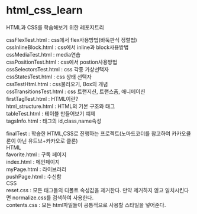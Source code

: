 # html_css_learn

HTML과 CSS를 학습해보기 위한 레포지트리

cssFlexTest.html        : css에서 flex사용방법(바둑판식 정렬법)  
cssInlineBlock.html     : css에서 inline과 block사용방법  
cssMediaTest.html       : media연습  
cssPositionTest.html    : css에서 postion사용방법  
cssSelectorsTest.html   : css 각종 가상선택자  
cssStatesTest.html      : css 상태 선택자  
cssTestHtml.html	    : css불러오기, Box의 개념  
cssTransitionsTest.html : css 트랜지션, 트랜스폼, 애니메이션  
firstTagTest.html	    : HTML이란?  
html_structure.html	    : HTML의 기본 구조와 태그  
tableTest.html	        : 테이블 만들어보기 예제  
tagsInfo.html	        : 태그의 id,class,name속성  
  
finalTest : 학습한 HTML,CSS로 진행하는 프로젝트(노마드코더를 참고하여 카카오클론이 아닌 유트브+카카오로 클론)  
HTML  
favorite.html   : 구독 페이지  
index.html	    : 메인페이지  
myPage.html	    : 라이브러리  
pushPage.html	: 수신함  
CSS  
reset.css       : 모든 태그들의 디폴트 속성값을 제거한다. 만약 제거하지 않고 일치시킨다면 normalize.css를 검색하여 사용한다.  
contents.css    : 모든 html파일들이 공통적으로 사용할 스타일을 넣어준다.  
